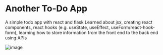 
# Another To-Do App

A simple todo app with react and flask
Learned about jsx, creating react components, react hooks (e.g. useState, useEffect, useForm/react-hook-form), learning how to store information from the front end to the back end using APIs

![image](https://github.com/Pauullamm/todo-app/assets/109431478/b1250b35-020e-4211-9192-c351e0cc34da)
